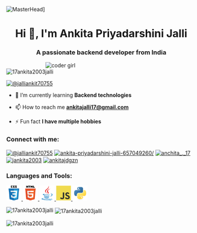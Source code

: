 ![MasterHead](https://44.media.tumblr.com/cca4f06484b447c0687f0325af5b38c9/428a8db1dc8ae92f-87/s1280x1920_f1/bafabc5bd061065545ee55fbbe6461b4eaef9b31.gif)]
<h1 align="center">Hi 👋, I'm Ankita Priyadarshini Jalli</h1>
<h3 align="center">A passionate backend developer from India</h3>
<img align="right" src="https://i.pinimg.com/originals/f0/f0/d9/f0f0d932d6e39c7af5aa305cbd8da735.gif" alt="coder girl" width="400">

<p align="left"> <img src="https://komarev.com/ghpvc/?username=17ankita2003jalli&label=Profile%20views&color=0e75b6&style=flat" alt="17ankita2003jalli" /> </p>

<p align="left"> <a href="https://twitter.com/@jalliankit70755" target="blank"><img src="https://img.shields.io/twitter/follow/@jalliankit70755?logo=twitter&style=for-the-badge" alt="@jalliankit70755" /></a> </p>

- 🌱 I’m currently learning **Backend technologies**

- 📫 How to reach me **ankitajalli17@gmail.com**

- ⚡ Fun fact **I have multiple hobbies**

<h3 align="left">Connect with me:</h3>
<p align="left">
<a href="https://twitter.com/@jalliankit70755" target="blank"><img align="center" src="https://raw.githubusercontent.com/rahuldkjain/github-profile-readme-generator/master/src/images/icons/Social/twitter.svg" alt="@jalliankit70755" height="30" width="40" /></a>
<a href="https://linkedin.com/in/ankita-priyadarshini-jalli-657049260/" target="blank"><img align="center" src="https://raw.githubusercontent.com/rahuldkjain/github-profile-readme-generator/master/src/images/icons/Social/linked-in-alt.svg" alt="ankita-priyadarshini-jalli-657049260/" height="30" width="40" /></a>
<a href="https://instagram.com/anchita_._17" target="blank"><img align="center" src="https://raw.githubusercontent.com/rahuldkjain/github-profile-readme-generator/master/src/images/icons/Social/instagram.svg" alt="anchita_._17" height="30" width="40" /></a>
<a href="https://www.leetcode.com/jankita2003" target="blank"><img align="center" src="https://raw.githubusercontent.com/rahuldkjain/github-profile-readme-generator/master/src/images/icons/Social/leet-code.svg" alt="jankita2003" height="30" width="40" /></a>
<a href="https://auth.geeksforgeeks.org/user/ankitajdgzn" target="blank"><img align="center" src="https://raw.githubusercontent.com/rahuldkjain/github-profile-readme-generator/master/src/images/icons/Social/geeks-for-geeks.svg" alt="ankitajdgzn" height="30" width="40" /></a>
</p>

<h3 align="left">Languages and Tools:</h3>
<p align="left"> <a href="https://www.w3schools.com/css/" target="_blank" rel="noreferrer"> <img src="https://raw.githubusercontent.com/devicons/devicon/master/icons/css3/css3-original-wordmark.svg" alt="css3" width="40" height="40"/> </a> <a href="https://www.w3.org/html/" target="_blank" rel="noreferrer"> <img src="https://raw.githubusercontent.com/devicons/devicon/master/icons/html5/html5-original-wordmark.svg" alt="html5" width="40" height="40"/> </a> <a href="https://www.java.com" target="_blank" rel="noreferrer"> <img src="https://raw.githubusercontent.com/devicons/devicon/master/icons/java/java-original.svg" alt="java" width="40" height="40"/> </a> <a href="https://developer.mozilla.org/en-US/docs/Web/JavaScript" target="_blank" rel="noreferrer"> <img src="https://raw.githubusercontent.com/devicons/devicon/master/icons/javascript/javascript-original.svg" alt="javascript" width="40" height="40"/> </a> <a href="https://www.python.org" target="_blank" rel="noreferrer"> <img src="https://raw.githubusercontent.com/devicons/devicon/master/icons/python/python-original.svg" alt="python" width="40" height="40"/> </a> </p>

<p><img align="left" src="https://github-readme-stats.vercel.app/api/top-langs?username=17ankita2003jalli&show_icons=true&locale=en&layout=compact" alt="17ankita2003jalli" /></p>

<p>&nbsp;<img align="center" src="https://github-readme-stats.vercel.app/api?username=17ankita2003jalli&show_icons=true&locale=en" alt="17ankita2003jalli" /></p>

<p><img align="center" src="https://github-readme-streak-stats.herokuapp.com/?user=17ankita2003jalli&" alt="17ankita2003jalli" /></p>
